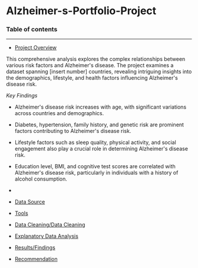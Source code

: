 # Alzheimer-s-Portfolio-Project


### Table of contents

-----------------------


- [Project Overview](#Project_Overview)

This comprehensive analysis explores the complex relationships between various risk factors and Alzheimer's disease. The project examines a dataset spanning [insert number] countries, revealing intriguing insights into the demographics, lifestyle, and health factors influencing Alzheimer's disease risk.

*Key Findings*
- Alzheimer's disease risk increases with age, with significant variations across countries and demographics.
- Diabetes, hypertension, family history, and genetic risk are prominent factors contributing to Alzheimer's disease risk.
- Lifestyle factors such as sleep quality, physical activity, and social engagement also play a crucial role in determining Alzheimer's disease risk.
- Education level, BMI, and cognitive test scores are correlated with Alzheimer's disease risk, particularly in individuals with a history of alcohol consumption.
- 


- [Data Source](#Data_Source)

  
- [Tools](#Tools)

  
- [Data Cleaning/Data Cleaning](#Data_Cleaning/Data_Cleaning)

  
- [Explanatory Data Analysis](#Explanatory_Data_Analysis)


- [Results/Findings](#Results/Findings)

  
- [Recommendation](#Recommendation)

